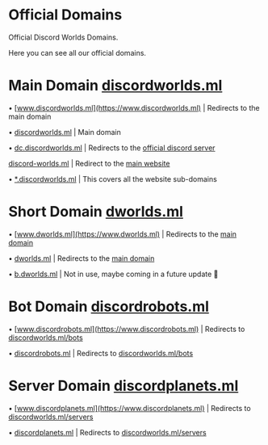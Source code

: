 # Official Domains
Official Discord Worlds Domains. <p>
Here you can see all our official domains. <p>

# Main Domain [discordworlds.ml](https://discordworlds.ml)
• [www.discordworlds.ml](https://www.discordworlds.ml) | Redirects to the main domain <p>
• [discordworlds.ml](https://discordworlds.ml) | Main domain <p>
• [dc.discordworlds.ml](https://dc.discordworlds.ml) | Redirects to the [official discord server](https://dc.discordworlds.ml) <p>
  [discord-worlds.ml](https://discord-worlds.ml) | Redirect to the [main website](https://discordworlds.ml) <p>
• [*.discordworlds.ml](https://dev.discordworlds.ml) | This covers all the website sub-domains <p>
  
# Short Domain [dworlds.ml](https://dworlds.ml)
• [www.dworlds.ml](https://www.dworlds.ml) | Redirects to the [main domain](https://discordworlds.ml) <p>
• [dworlds.ml](https://dworlds.ml) | Redirects to the [main domain](https://discordworlds.ml) <p>
• [b.dworlds.ml](https://b.dworlds.ml) | Not in use, maybe coming in a future update 👀 <p>
  
# Bot Domain [discordrobots.ml](https://discordrobots.ml)
• [www.discordrobots.ml](https://www.discordrobots.ml) | Redirects to [discordworlds.ml/bots](https://discordworlds.ml/bots) <p>
• [discordrobots.ml](https://discordrobots.ml) | Redirects to [discordworlds.ml/bots](https://discordworlds.ml/bots) <p>
  
# Server Domain [discordplanets.ml](https://discordplanets.ml)
• [www.discordplanets.ml](https://www.discordplanets.ml) | Redirects to [discordworlds.ml/servers](https://discordworlds.ml/servers) <p>
• [discordplanets.ml](https://discordplanets.ml) | Redirects to [discordworlds.ml/servers](https://discordworlds.ml/servers)
